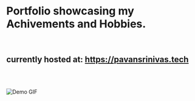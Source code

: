 
<pre>

</pre>
# Portfolio showcasing my Achivements and Hobbies.
<pre>

</pre>
## currently hosted at: https://pavansrinivas.tech
<pre>


</pre>
![Demo GIF](https://raw.githubusercontent.com/pavansrinivasmamidala/portfolio/main/demo.gif)

